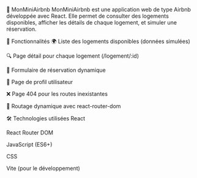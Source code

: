 🏡 MonMiniAirbnb
MonMiniAirbnb est une application web de type Airbnb développée avec React. Elle permet de consulter des logements disponibles, afficher les détails de chaque logement, et simuler une réservation.

🚀 Fonctionnalités
🌍 Liste des logements disponibles (données simulées)

🔍 Page détail pour chaque logement (/logement/:id)

📆 Formulaire de réservation dynamique

👤 Page de profil utilisateur

❌ Page 404 pour les routes inexistantes

🧭 Routage dynamique avec react-router-dom

🛠️ Technologies utilisées
React

React Router DOM

JavaScript (ES6+)

CSS 

Vite (pour le développement)
